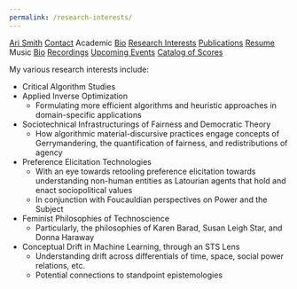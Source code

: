 ```yaml
---
permalink: /research-interests/
---
```

<div class="sidenav">
  <a href="../">Ari Smith</a>
  <a href="../contact">Contact</a>
  <atitle>Academic</atitle>
  <a href="../academic-bio"><asub>Bio</asub></a>
  <a href="../research-interests"><asub>Research Interests</asub></a>
  <a href="../publications"><asub>Publications</asub></a>
  <a href="../Ari Smith Resume as of 2022-02-11.pdf" download><asub>Resume</asub></a>
  <atitle>Music</atitle>
  <a href="../music-bio"><asub>Bio</asub></a>
  <a href="../recordings"><asub>Recordings</asub></a>
  <a href="../upcoming"><asub>Upcoming Events</asub></a>
  <a href="../catalog-of-works"><asub>Catalog of Scores</asub></a>
</div>

My various research interests include:

- Critical Algorithm Studies
- Applied Inverse Optimization
  - Formulating more efficient algorithms and heuristic approaches in domain-specific applications
- Sociotechnical Infrastructurings of Fairness and Democratic Theory
  - How algorithmic material-discursive practices engage concepts of Gerrymandering, the quantification of fairness, and redistributions of agency
- Preference Elicitation Technologies
  - With an eye towards retooling preference elicitation towards understanding non-human entities as Latourian agents that hold and enact sociopolitical values
  - In conjunction with Foucauldian perspectives on Power and the Subject
- Feminist Philosophies of Technoscience
  - Particularly, the philosophies of Karen Barad, Susan Leigh Star, and Donna Haraway
- Conceptual Drift in Machine Learning, through an STS Lens
  - Understanding drift across differentials of time, space, social power relations, etc.
  - Potential connections to standpoint epistemologies
